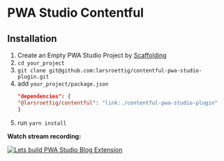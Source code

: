 # PWA Studio Contentful

## Installation

1. Create an Empty PWA Studio Project by [Scaffolding](https://magento.github.io/pwa-studio/pwa-buildpack/scaffolding/)
2. `cd your_project`
3. `git clone git@github.com:larsroettig/contentful-pwa-studio-plugin.git`
4.  add `your_project/package.json`
    ```json
    "dependencies": {
    "@larsroettig/contentful": "link:./contentful-pwa-studio-plugin"
    }
    ```
6. run `yarn install`


**Watch stream recording:**

[![Lets build PWA Studio Blog Extension](https://img.youtube.com/vi/PB_uBFHR4to/0.jpg)](https://www.youtube.com/watch?v=PB_uBFHR4to)
